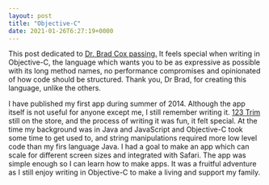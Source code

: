 ```yaml
---
layout: post
title: "Objective-C"
date: 2021-01-26T6:27:19+0000
---
```


This post dedicated to [Dr. Brad Cox passing.][1] 
It feels special when writing in Objective-C, the language which wants you to be as expressive as possible with its long method names, no performance compromises and opinionated of how code should be structured. Thank you, Dr Brad, for creating this language, unlike the others.

I have published my first app during summer of 2014. Although the app itself is not useful for anyone except me, I still remember writing it. [123 Trim][2] still on the store, and the process of writing it was fun, it felt special. At the time my background was in Java and JavaScript and Objective-C took some time to get used to, and string manipulations required more low level code than my firs language Java. I had a goal to make an app which can scale for different screen sizes and integrated with Safari. The app was simple enough so I can learn how to make apps. It was a fruitful adventure as I still enjoy writing in Objective-C to make a living and support my family.


[1]: https://www.legacy.com/us/obituaries/scnow/name/brad-cox-obituary?pid=197454225
[2]: {{site.url}}/123Trim
